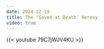 ```yaml
---
date: 2024-12-19
title: The 'Saved at Death' Heresy
video: true
---
```



{{< youtube 79C7jWJV4KU >}}
